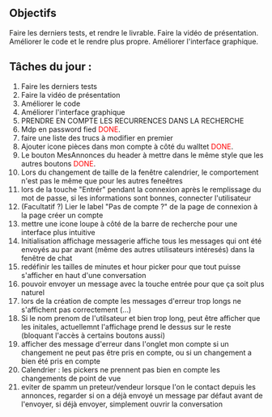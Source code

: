 ## Objectifs

Faire les derniers tests, et rendre le livrable.
Faire la vidéo de présentation.
Améliorer le code et le rendre plus propre.
Améliorer l'interface graphique.

## Tâches du jour :

1. Faire les derniers tests
2. Faire la vidéo de présentation
3. Améliorer le code
4. Améliorer l'interface graphique
5. PRENDRE EN COMPTE LES RECURRENCES DANS LA RECHERCHE 
6. Mdp en password fied <span style="color:red">DONE</span>.
7. faire une liste des trucs à modifier en premier 
8. Ajouter icone pièces dans mon compte à côté du walltet <span style="color:red">DONE</span>.
9. Le bouton MesAnnonces du header à mettre dans le même style que les autres boutons  <span style="color:red">DONE</span>.
10. Lors du changement de taille de la fenêtre calendrier, le comportement n'est pas le même que pour les autres feneêtres
11. lors de la touche "Entrér" pendant la connexion après le remplissage du mot de passe, si les informations sont bonnes, connecter l'utilisateur
12. (Facultatif ?) Lier le label "Pas de compte ?" de la page de connexion à la page créer un compte
13. mettre une icone loupe à côté de la barre de recherche pour une interface plus intuitive
14. Initialisation affichage messagerie affiche tous les messages qui ont été envoyés au par avant (même des autres utilisateurs intéresés) dans la fenêtre de chat
15. redéfinir les tailles de minutes et hour picker pour que tout puisse s'afficher en haut d'une conversation
16. pouvoir envoyer un message avec la touche entrée pour que ça soit plus naturel
17. lors de la création de compte les messages d'erreur trop longs ne s'affichent pas correctement (...)
18. Si le nom prenom de l'utilsateur et bien trop long, peut être afficher que les initales, actuellemnt l'affichage prend le dessus sur le reste (bloquant l'accès à certains boutons aussi)
19. afficher des message d'erreur dans l'onglet mon compte si un changement ne peut pas être pris en compte, ou si un changement a bien été pris en compte
20. Calendrier : les pickers ne prennent pas bien en compte les changements de point de vue
21. eviter de spamm un preteur/vendeur lorsque l'on le contact depuis les annonces, regarder si on a déjà envoyé un message par défaut avant de l'envoyer, si déjà envoyer, simplement ouvrir la conversation 